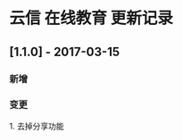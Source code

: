 ﻿
# 云信 在线教育 更新记录

##  <span id="[1.1.0] - 2017-3-15"> [1.1.0] - 2017-03-15</span>

### 新增

### 变更
1\. 去掉分享功能
